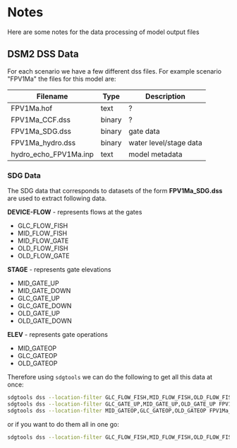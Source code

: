 # Notes 

Here are some notes for the data processing of model output files

## DSM2 DSS Data

For each scenario we have a few different dss files. For example scenario "FPV1Ma" the files
for this model are:

| Filename                  | Type   | Description |
|---------------------------|--------| ------------|
| FPV1Ma.hof                 | text   | ? |
| FPV1Ma_CCF.dss             | binary | ? |
| FPV1Ma_SDG.dss             | binary | gate data | 
| FPV1Ma_hydro.dss           | binary | water level/stage data | 
| hydro_echo_FPV1Ma.inp      | text   | model metadata |


### SDG Data
The SDG data that corresponds to datasets of the form __FPV1Ma_SDG.dss__ are used to extract 
following data.

__DEVICE-FLOW__ - represents flows at the gates
- GLC_FLOW_FISH
- MID_FLOW_FISH
- MID_FLOW_GATE
- OLD_FLOW_FISH
- OLD_FLOW_GATE

__STAGE__ - represents gate elevations
- MID_GATE_UP
- MID_GATE_DOWN
- GLC_GATE_UP
- GLC_GATE_DOWN
- OLD_GATE_UP
- OLD_GATE_DOWN

__ELEV__ - represents gate operations
- MID_GATEOP
- GLC_GATEOP
- OLD_GATEOP

Therefore using `sdgtools` we can do the following to get all this data at once:

```bash
sdgtools dss --location-filter GLC_FLOW_FISH,MID_FLOW_FISH,OLD_FLOW_FISH FPV1Ma_SDG_V7.dss fpv1ma_sdg_flow_export.csv
sdgtools dss --location-filter GLC_GATE_UP,MID_GATE_UP,OLD_GATE_UP FPV1Ma_SDG_V7.dss fpv1ma_sdg_gate_elevs_export.csv
sdgtools dss --location-filter MID_GATEOP,GLC_GATEOP,OLD_GATEOP FPV1Ma_SDG_V7.dss fpv1ma_sdg_gate_ops_export.csv
```

or if you want to do them all in one go:

```bash
sdgtools dss --location-filter GLC_FLOW_FISH,MID_FLOW_FISH,OLD_FLOW_FISH,GLC_GATE_UP,MID_GATE_UP,OLD_GATE_UP,MID_GATEOP,GLC_GATEOP,OLD_GATEOP FPV1Ma_SDG_V7.dss FPV1Ma_export.csv
```
